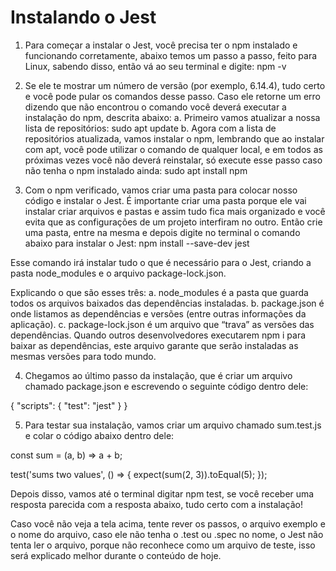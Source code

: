 # Instalando o Jest
1) Para começar a instalar o Jest, você precisa ter o npm instalado e funcionando corretamente, abaixo temos um passo a passo, feito para Linux, sabendo disso, então vá ao seu terminal e digite: npm -v

2) Se ele te mostrar um número de versão (por exemplo, 6.14.4), tudo certo e você pode pular os comandos desse passo. Caso ele retorne um erro dizendo que não encontrou o comando você deverá executar a instalação do npm, descrita abaixo:
  a. Primeiro vamos atualizar a nossa lista de repositórios: sudo apt update
  b. Agora com a lista de repositórios atualizada, vamos instalar o npm, lembrando que ao instalar com apt, você pode utilizar o comando de qualquer local, e em todos as próximas vezes você não deverá reinstalar, só execute esse passo caso não tenha o npm instalado ainda: sudo apt install npm

3) Com o npm verificado, vamos criar uma pasta para colocar nosso código e instalar o Jest. É importante criar uma pasta porque ele vai instalar criar arquivos e pastas e assim tudo fica mais organizado e você evita que as configurações de um projeto interfiram no outro. Então crie uma pasta, entre na mesma e depois digite no terminal o comando abaixo para instalar o Jest: npm install --save-dev jest

Esse comando irá instalar tudo o que é necessário para o Jest, criando a pasta node_modules e o arquivo package-lock.json.

Explicando o que são esses três:
  a. node_modules é a pasta que guarda todos os arquivos baixados das dependências instaladas.
  b. package.json é onde listamos as dependências e versões (entre outras informações da aplicação).
  c. package-lock.json é um arquivo que “trava” as versões das dependências. Quando outros desenvolvedores executarem npm i para baixar as dependências, este arquivo garante que serão instaladas as mesmas versões para todo mundo.

4) Chegamos ao último passo da instalação, que é criar um arquivo chamado package.json e escrevendo o seguinte código dentro dele:

{
  "scripts": {
    "test": "jest"
  }
}

5) Para testar sua instalação, vamos criar um arquivo chamado sum.test.js e colar o código abaixo dentro dele:

const sum = (a, b) => a + b;

test('sums two values', () => {
  expect(sum(2, 3)).toEqual(5);
});

Depois disso, vamos até o terminal digitar npm test, se você receber uma resposta parecida com a resposta abaixo, tudo certo com a instalação!

Caso você não veja a tela acima, tente rever os passos, o arquivo exemplo e o nome do arquivo, caso ele não tenha o .test ou .spec no nome, o Jest não tenta ler o arquivo, porque não reconhece como um arquivo de teste, isso será explicado melhor durante o conteúdo de hoje.